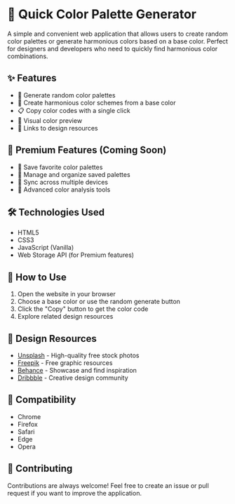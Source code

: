 # 🎨 Quick Color Palette Generator

A simple and convenient web application that allows users to create random color palettes or generate harmonious colors based on a base color. Perfect for designers and developers who need to quickly find harmonious color combinations.

## ✨ Features

- 🎲 Generate random color palettes
- 🔄 Create harmonious color schemes from a base color
- 📋 Copy color codes with a single click
- 🎯 Visual color preview
- 🔗 Links to design resources

## 🌟 Premium Features (Coming Soon)

- 💾 Save favorite color palettes
- 📁 Manage and organize saved palettes
- 🔄 Sync across multiple devices
- 🎨 Advanced color analysis tools

## 🛠 Technologies Used

- HTML5
- CSS3
- JavaScript (Vanilla)
- Web Storage API (for Premium features)

## 🚀 How to Use

1. Open the website in your browser
2. Choose a base color or use the random generate button
3. Click the "Copy" button to get the color code
4. Explore related design resources

## 🔗 Design Resources

- [Unsplash](https://unsplash.com) - High-quality free stock photos
- [Freepik](https://www.freepik.com) - Free graphic resources
- [Behance](https://www.behance.net) - Showcase and find inspiration
- [Dribbble](https://dribbble.com) - Creative design community

## 📱 Compatibility

- Chrome
- Firefox
- Safari
- Edge
- Opera

## 🤝 Contributing

Contributions are always welcome! Feel free to create an issue or pull request if you want to improve the application.
